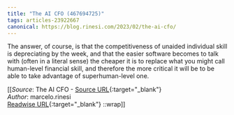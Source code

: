 ```yaml
---
title: "The AI CFO (467694725)"
tags: articles-23922667
canonical: https://blog.rinesi.com/2023/02/the-ai-cfo/
---
```


The answer, of course, is that the competitiveness of unaided individual skill is depreciating by the week, and that the easier software becomes to talk with (often in a literal sense) the cheaper it is to replace what you might call human-level financial skill, and therefore the more critical it will be to be able to take advantage of superhuman-level one.


[[_Source_: The AI CFO - [Source URL](https://blog.rinesi.com/2023/02/the-ai-cfo/){:target="_blank"}<br>
_Author_: marcelo.rinesi<br>
[Readwise URL](https://readwise.io/open/467694725){:target="_blank"}
::wrap]]